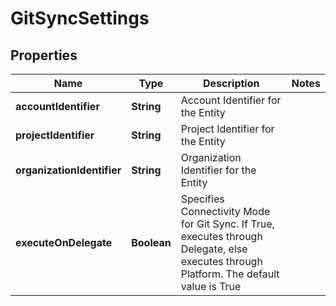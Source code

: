 # GitSyncSettings

## Properties
Name | Type | Description | Notes
------------ | ------------- | ------------- | -------------
**accountIdentifier** | **String** | Account Identifier for the Entity | 
**projectIdentifier** | **String** | Project Identifier for the Entity | 
**organizationIdentifier** | **String** | Organization Identifier for the Entity | 
**executeOnDelegate** | **Boolean** | Specifies Connectivity Mode for Git Sync. If True, executes through Delegate, else executes through Platform. The default value is True | 
